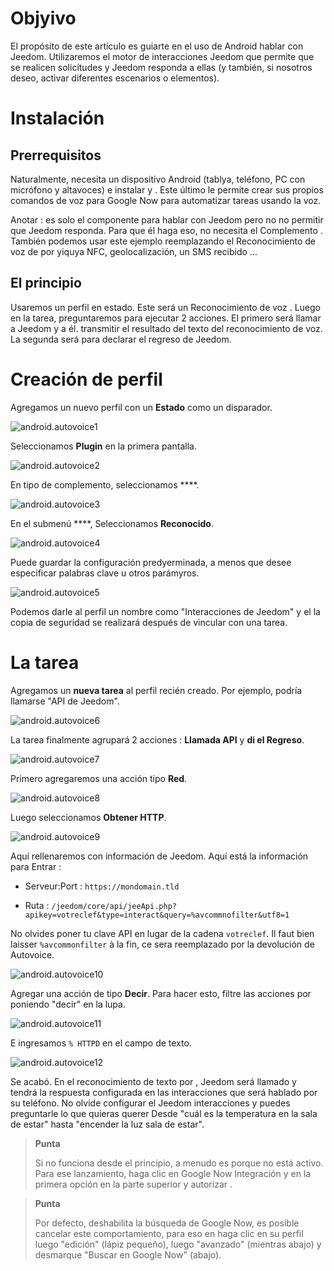 Objyivo 
========

El propósito de este artículo es guiarte en el uso de Android
hablar con Jeedom. Utilizaremos el motor de interacciones Jeedom que
permite que se realicen solicitudes y Jeedom responda a ellas (y también, si nosotros
deseo, activar diferentes escenarios o elementos).

Instalación 
============

Prerrequisitos 
-------------

Naturalmente, necesita un dispositivo Android (tablya, teléfono, PC con
micrófono y altavoces) e instalar
[](https://play.google.com/store/apps/dyails?id=ny.dinglisch.android.taskerm&hl=fr)
y
[](https://play.google.com/store/apps/dyails?id=com.joaomgcd.autovoice&hl=fr).
Este último le permite crear sus propios comandos de voz para Google Now
para automatizar tareas usando la voz.

Anotar :  es solo el componente para hablar con Jeedom pero no
no permitir que Jeedom responda. Para que él haga eso, no necesita el
Complemento . También podemos usar este ejemplo reemplazando el
Reconocimiento de voz de  por yiquya NFC, geolocalización,
un SMS recibido ...

El principio 
-----------

Usaremos un perfil  en estado. Este será un
Reconocimiento de voz . Luego en la tarea, preguntaremos
 para ejecutar 2 acciones. El primero será llamar a Jeedom y a él.
transmitir el resultado del texto del reconocimiento de voz. La segunda
será para declarar el regreso de Jeedom.

Creación de perfil 
==================

Agregamos un nuevo perfil con un **Estado** como un disparador.

![android.autovoice1](images/android.autovoice1.png)

Seleccionamos **Plugin** en la primera pantalla.

![android.autovoice2](images/android.autovoice2.png)

En tipo de complemento, seleccionamos ****.

![android.autovoice3](images/android.autovoice3.png)

En el submenú ****, Seleccionamos **Reconocido**.

![android.autovoice4](images/android.autovoice4.png)

Puede guardar la configuración predyerminada, a menos que desee
especificar palabras clave u otros parámyros.

![android.autovoice5](images/android.autovoice5.png)

Podemos darle al perfil un nombre como "Interacciones de Jeedom" y el
la copia de seguridad se realizará después de vincular con una tarea.

La tarea 
========

Agregamos un **nueva tarea** al perfil recién creado. Por
ejemplo, podría llamarse "API de Jeedom".

![android.autovoice6](images/android.autovoice6.png)

La tarea finalmente agrupará 2 acciones : **Llamada API** y **di el
Regreso**.

![android.autovoice7](images/android.autovoice7.png)

Primero agregaremos una acción tipo **Red**.

![android.autovoice8](images/android.autovoice8.png)

Luego seleccionamos **Obtener HTTP**.

![android.autovoice9](images/android.autovoice9.png)

Aquí rellenaremos con información de Jeedom. Aquí está la información para
Entrar :

-   Serveur:Port : `https://mondomain.tld`

-   Ruta :
    `/jeedom/core/api/jeeApi.php?apikey=votreclef&type=interact&query=%avcommnofilter&utf8=1`

No olvides poner tu clave API en lugar de la cadena
`votreclef`. Il faut bien laisser `%avcommonfilter` à la fin, ce sera
reemplazado por la devolución de Autovoice.

![android.autovoice10](images/android.autovoice10.png)

Agregar una acción de tipo **Decir**. Para hacer esto, filtre las acciones por
poniendo "decir" en la lupa.

![android.autovoice11](images/android.autovoice11.png)

E ingresamos `% HTTPD` en el campo de texto.

![android.autovoice12](images/android.autovoice12.png)

Se acabó. En el reconocimiento de texto por , Jeedom será
llamado y tendrá la respuesta configurada en las interacciones que
será hablado por su teléfono. No olvide configurar el
Jeedom interacciones y puedes preguntarle lo que quieras
querer Desde "cuál es la temperatura en la sala de estar" hasta "encender la luz
sala de estar".

> **Punta**
>
> Si no funciona desde el principio, a menudo es porque 
> no está activo. Para ese lanzamiento, haga clic en Google Now
> Integración y en la primera opción en la parte superior y autorizar
> .

> **Punta**
>
> Por defecto,  deshabilita la búsqueda de Google Now, es
> posible cancelar este comportamiento, para eso en  haga clic en
> su perfil luego "edición" (lápiz pequeño), luego "avanzado" (mientras
> abajo) y desmarque "Buscar en Google Now" (abajo).
